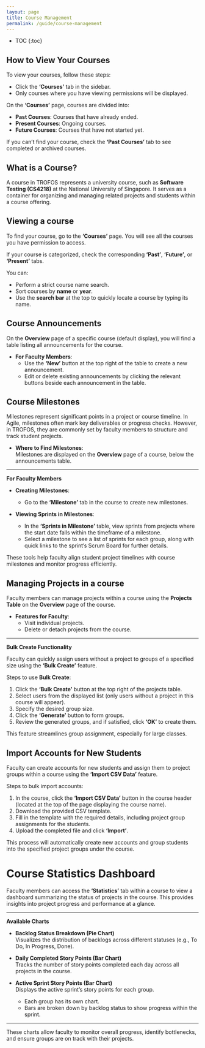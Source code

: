 ```yaml
---
layout: page
title: Course Management
permalink: /guide/course-management
---
```


* TOC
{:toc}

## How to View Your Courses

To view your courses, follow these steps:

- Click the **‘Courses’** tab in the sidebar.  
- Only courses where you have viewing permissions will be displayed.  

On the **‘Courses’** page, courses are divided into:
- **Past Courses**: Courses that have already ended.  
- **Present Courses**: Ongoing courses.  
- **Future Courses**: Courses that have not started yet.  

If you can’t find your course, check the **‘Past Courses’** tab to see completed or archived courses.

## What is a Course?

A course in TROFOS represents a university course, such as **Software Testing (CS4218)** at the National University of Singapore. It serves as a container for organizing and managing related projects and students within a course offering.

## Viewing a course

To find your course, go to the **‘Courses’** page. You will see all the courses you have permission to access.  

If your course is categorized, check the corresponding **‘Past’**, **‘Future’**, or **‘Present’** tabs.  

You can:  
- Perform a strict course name search.  
- Sort courses by **name** or **year**.  
- Use the **search bar** at the top to quickly locate a course by typing its name.

## Course Announcements

On the **Overview** page of a specific course (default display), you will find a table listing all announcements for the course.

- **For Faculty Members**:  
  - Use the **‘New’** button at the top right of the table to create a new announcement.  
  - Edit or delete existing announcements by clicking the relevant buttons beside each announcement in the table.

## Course Milestones

Milestones represent significant points in a project or course timeline. In Agile, milestones often mark key deliverables or progress checks. However, in TROFOS, they are commonly set by faculty members to structure and track student projects.

- **Where to Find Milestones**:  
  Milestones are displayed on the **Overview** page of a course, below the announcements table.

---

**For Faculty Members**

- **Creating Milestones**:  
  - Go to the **‘Milestone’** tab in the course to create new milestones.  

- **Viewing Sprints in Milestones**:  
  - In the **‘Sprints in Milestone’** table, view sprints from projects where the start date falls within the timeframe of a milestone.  
  - Select a milestone to see a list of sprints for each group, along with quick links to the sprint’s Scrum Board for further details.

These tools help faculty align student project timelines with course milestones and monitor progress efficiently.

## Managing Projects in a course

Faculty members can manage projects within a course using the **Projects Table** on the **Overview** page of the course.

- **Features for Faculty**:  
  - Visit individual projects.  
  - Delete or detach projects from the course.

---

**Bulk Create Functionality**

Faculty can quickly assign users without a project to groups of a specified size using the **‘Bulk Create’** feature.

Steps to use **Bulk Create**:
1. Click the **‘Bulk Create’** button at the top right of the projects table.  
2. Select users from the displayed list (only users without a project in this course will appear).  
3. Specify the desired group size.  
4. Click the **‘Generate’** button to form groups.  
5. Review the generated groups, and if satisfied, click **‘OK’** to create them.

This feature streamlines group assignment, especially for large classes.

## Import Accounts for New Students

Faculty can create accounts for new students and assign them to project groups within a course using the **‘Import CSV Data’** feature.

Steps to bulk import accounts:
1. In the course, click the **‘Import CSV Data’** button in the course header (located at the top of the page displaying the course name).  
2. Download the provided CSV template.  
3. Fill in the template with the required details, including project group assignments for the students.  
4. Upload the completed file and click **‘Import’**.  

This process will automatically create new accounts and group students into the specified project groups under the course.

# Course Statistics Dashboard

Faculty members can access the **‘Statistics’** tab within a course to view a dashboard summarizing the status of projects in the course. This provides insights into project progress and performance at a glance.

---

**Available Charts**

- **Backlog Status Breakdown (Pie Chart)**  
  Visualizes the distribution of backlogs across different statuses (e.g., To Do, In Progress, Done).

- **Daily Completed Story Points (Bar Chart)**  
  Tracks the number of story points completed each day across all projects in the course.

- **Active Sprint Story Points (Bar Chart)**  
  Displays the active sprint’s story points for each group.  
  - Each group has its own chart.  
  - Bars are broken down by backlog status to show progress within the sprint.

---

These charts allow faculty to monitor overall progress, identify bottlenecks, and ensure groups are on track with their projects.


